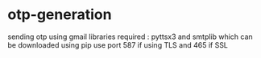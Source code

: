 # otp-generation
sending otp using gmail
libraries required : pyttsx3 and smtplib which can be downloaded using pip
use port 587 if using TLS and 465 if SSL
